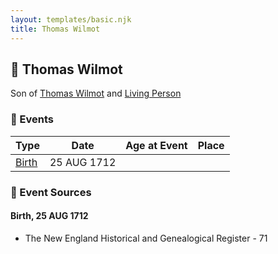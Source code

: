 ```yaml
---
layout: templates/basic.njk
title: Thomas Wilmot
---
```

## 🔵 Thomas Wilmot

Son of [Thomas Wilmot](/people/3/36930663) and [Living Person](/people/1/19292651)

### 📆 Events

Type | Date | Age at Event | Place
------ | ------ | ------ | ------
[Birth](#event-event-2) | 25 AUG 1712 |  |

### 📰 Event Sources

#### <a id="event-event-2"></a> Birth, 25 AUG 1712
* The New England Historical and Genealogical Register  - 71